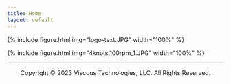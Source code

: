 ```yaml
---
title: Home
layout: default
---
```


{% include figure.html img="logo-text.JPG" width="100%" %}

{% include figure.html img="4knots,100rpm_1.JPG" width="100%" %}

---------
<p style="text-align: center;">Copyright © 2023 Viscous Technologies, LLC. All Rights Reserved.</p>

<!--- 
{% include figure.html img="primary-logo.jpg" width="20%" %}
-->
